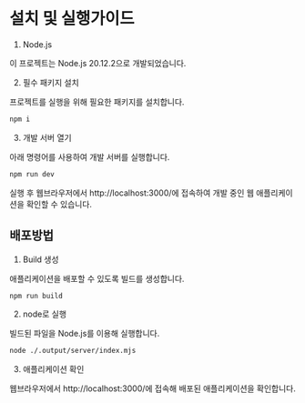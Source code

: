 # 설치 및 실행가이드

1. Node.js

이 프로젝트는 Node.js 20.12.2으로 개발되었습니다.

2. 필수 패키지 설치

프로젝트를 실행을 위해 필요한 패키지를 설치합니다.

```bash
npm i
```

3. 개발 서버 열기

아래 명령어를 사용하여 개발 서버를 실행합니다.

```bash 
npm run dev
```

실행 후 웹브라우저에서 http://localhost:3000/에 접속하여 개발 중인 웹 애플리케이션을 확인할 수 있습니다.

## 배포방법

1. Build 생성

애플리케이션을 배포할 수 있도록 빌드를 생성합니다.

```bash
npm run build
```

2. node로 실행

빌드된 파일을 Node.js를 이용해 실행합니다.

```bash
node ./.output/server/index.mjs
```

3. 애플리케이션 확인

웹브라우저에서 http://localhost:3000/에 접속해 배포된 애플리케이션을 확인합니다.
